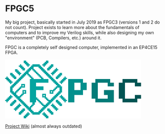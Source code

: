 # FPGC5

My big project, basically started in July 2019 as FPGC3 (versions 1 and 2 do not count). Project exists to learn more about the fundamentals of computers and to improve my Verilog skills, while also designing my own "environment" (PCB, Compilers, etc.) around it.

FPGC is a completely self designed computer, implemented in an EP4CE15 FPGA.

[![FPGC Logo](Documentation/docs/images/logo_big_alpha.png)](https://www.b4rt.nl/fpgc/)

[Project Wiki](https://www.b4rt.nl/fpgc/) (almost always outdated)